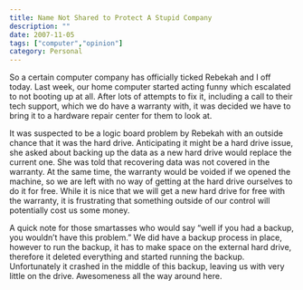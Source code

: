 ```yaml
---
title: Name Not Shared to Protect A Stupid Company
description: ""
date: 2007-11-05
tags: ["computer","opinion"]
category: Personal
---
```



So a certain computer company has officially ticked Rebekah and I off today.  Last week, our home computer started acting funny which escalated to not booting up at all.  After lots of attempts to fix it, including a call to their tech support, which we do have a warranty with, it was decided we have to bring it to a hardware repair center for them to look at.

It was suspected to be a logic board problem by Rebekah with an outside chance that it was the hard drive.  Anticipating it might be a hard drive issue, she asked about backing up the data as a new hard drive would replace the current one.  She was told that recovering data was not covered in the warranty.  At the same time, the warranty would be voided if we opened the machine, so we are left with no way of getting at the hard drive ourselves to do it for free.  While it is nice that we will get a new hard drive for free with the warranty, it is frustrating that something outside of our control will potentially cost us some money.

A quick note for those smartasses who would say “well if you had a backup, you wouldn’t have this problem.”  We did have a backup process in place, however to run the backup, it has to make space on the external hard drive, therefore it deleted everything and started running the backup.  Unfortunately it crashed in the middle of this backup, leaving us with very little on the drive.  Awesomeness all the way around here.
